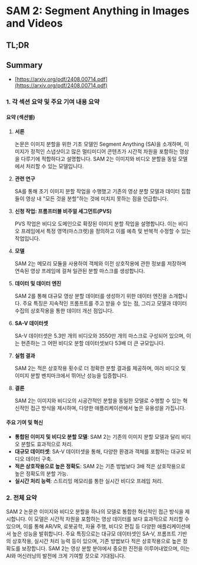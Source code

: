 # SAM 2: Segment Anything in Images and Videos
## TL;DR
## Summary
- [https://arxiv.org/pdf/2408.00714.pdf](https://arxiv.org/pdf/2408.00714.pdf)

### 1. 각 섹션 요약 및 주요 기여 내용 요약

#### 요약 (섹션별)

1. **서론**

   논문은 이미지 분할을 위한 기초 모델인 Segment Anything (SA)을 소개하며, 이미지가 정적인 스냅샷이고 많은 멀티미디어 콘텐츠가 시간적 차원을 포함하는 영상을 다루기에 적합하다고 설명합니다. SAM 2는 이미지와 비디오 분할을 동일 모델에서 처리할 수 있는 모델입니다.

2. **관련 연구**

   SA를 통해 초기 이미지 분할 작업을 수행했고 기존의 영상 분할 모델과 데이터 집합들이 영상 내 "모든 것을 분할"하는 것에 미치지 못하는 점을 언급합니다.

3. **신청 작업: 프롬프터블 비주얼 세그먼트(PVS)**

   PVS 작업은 비디오 도메인으로 확장된 이미지 분할 작업을 설명합니다. 이는 비디오 프레임에서 특정 영역(마스크렛)을 정의하고 이를 예측 및 반복적 수정할 수 있는 작업입니다.

4. **모델**

   SAM 2는 메모리 모듈을 사용하여 객체와 이전 상호작용에 관한 정보를 저장하며 연속된 영상 프레임에 걸쳐 일관된 분할 마스크를 생성합니다.

5. **데이터 및 데이터 엔진**

   SAM 2를 통해 대규모 영상 분할 데이터를 생성하기 위한 데이터 엔진을 소개합니다. 주요 특징은 지속적인 프롬프트를 주고 받을 수 있는 점, 그리고 모델과 데이터 수집의 상호작용을 통한 데이터 개선 점입니다.

6. **SA-V 데이터셋**

   SA-V 데이터셋은 5.3만 개의 비디오와 3550만 개의 마스크로 구성되어 있으며, 이는 현존하는 그 어떤 비디오 분할 데이터셋보다 53배 더 큰 규모입니다.

7. **실험 결과**

   SAM 2는 적은 상호작용 횟수로 더 정확한 분할 결과를 제공하며, 여러 비디오 및 이미지 분할 벤치마크에서 뛰어난 성능을 입증합니다.

8. **결론**

   SAM 2는 이미지와 비디오의 시공간적인 분할을 동일한 모델로 수행할 수 있는 혁신적인 접근 방식을 제시하며, 다양한 애플리케이션에서 높은 유용성을 가집니다.

#### 주요 기여 및 혁신

- **통합된 이미지 및 비디오 분할 모델**: SAM 2는 기존의 이미지 분할 모델과 달리 비디오 분할도 효과적으로 처리.
- **대규모 데이터셋**: SA-V 데이터셋을 통해, 다양한 환경과 객체를 포함하는 대규모 비디오 데이터 구축.
- **적은 상호작용으로 높은 정확도**: SAM 2는 기존 방법보다 3배 적은 상호작용으로 높은 정확도의 분할 가능.
- **실시간 처리 능력**: 스트리밍 메모리를 통한 실시간 비디오 프레임 처리.

### 2. 전체 요약

SAM 2 논문은 이미지와 비디오 분할을 하나의 모델로 통합한 혁신적인 접근 방식을 제시합니다. 이 모델은 시간적 차원을 포함하는 영상 데이터를 보다 효과적으로 처리할 수 있으며, 이를 통해 AR/VR, 로봇공학, 자율 주행, 비디오 편집 등 다양한 애플리케이션에서 높은 성능을 발휘합니다. 주요 특징으로는 대규모 데이터셋인 SA-V, 프롬프트 기반의 상호작용, 실시간 처리 능력 등이 있으며, 기존 방법보다 적은 상호작용으로 높은 정확도를 보장합니다. SAM 2는 영상 분할 분야에서 중요한 진전을 이루어내었으며, 이는 AI와 머신러닝의 발전에 크게 기여할 것으로 기대됩니다.